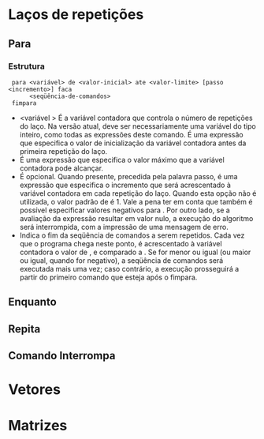 # Laços de repetições
## Para
### Estrutura
     para <variável> de <valor-inicial> ate <valor-limite> [passo <incremento>] faca
          <seqüência-de-comandos>
     fimpara


* <variável >	É a variável contadora que controla o número de repetições do laço. Na versão atual, deve ser necessariamente uma variável do tipo inteiro, como todas as expressões deste comando.
<valor-inicial>	É uma expressão que especifica o valor de inicialização da variável contadora antes da primeira repetição do laço.
* <valor-limite >	É uma expressão que especifica o valor máximo que a variável contadora pode alcançar.
* <incremento>	É opcional. Quando presente, precedida pela palavra passo, é uma expressão que especifica o incremento que será acrescentado à variável contadora em cada repetição do laço. Quando esta opção não é utilizada, o valor padrão de <incremento> é 1. Vale a pena ter em conta que também é possível especificar valores negativos para <incremento>. Por outro lado, se a avaliação da expressão <incremento > resultar em valor nulo, a execução do algoritmo será interrompida, com a impressão de uma mensagem de erro.
* <fimpara>	Indica o fim da seqüência de comandos a serem repetidos. Cada vez que o programa chega neste ponto, é acrescentado à variável contadora o valor de <incremento >, e comparado a <valor-limite >. Se for menor ou igual (ou maior ou igual, quando <incremento > for negativo), a seqüência de comandos será executada mais uma vez; caso contrário, a execução prosseguirá a partir do primeiro comando que esteja após o fimpara.

## Enquanto
## Repita
## Comando Interrompa
# Vetores
# Matrizes